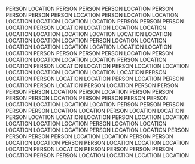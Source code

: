 PERSON
LOCATION
PERSON
PERSON
PERSON
LOCATION
PERSON
PERSON
PERSON
PERSON
LOCATION
PERSON
LOCATION
LOCATION
LOCATION
LOCATION
LOCATION
LOCATION
PERSON
PERSON
PERSON
LOCATION
PERSON
LOCATION
LOCATION
LOCATION
LOCATION
LOCATION
LOCATION
LOCATION
LOCATION
LOCATION
LOCATION
LOCATION
LOCATION
LOCATION
PERSON
LOCATION
LOCATION
LOCATION
LOCATION
LOCATION
LOCATION
LOCATION
LOCATION
LOCATION
PERSON
PERSON
PERSON
PERSON
LOCATION
PERSON
LOCATION
LOCATION
LOCATION
LOCATION
PERSON
LOCATION
LOCATION
PERSON
LOCATION
LOCATION
PERSON
LOCATION
LOCATION
LOCATION
LOCATION
LOCATION
LOCATION
LOCATION
PERSON
LOCATION
PERSON
LOCATION
LOCATION
PERSON
LOCATION
PERSON
LOCATION
PERSON
LOCATION
PERSON
LOCATION
PERSON
PERSON
PERSON
PERSON
LOCATION
PERSON
LOCATION
PERSON
PERSON
PERSON
PERSON
LOCATION
PERSON
PERSON
PERSON
PERSON
LOCATION
LOCATION
LOCATION
LOCATION
PERSON
PERSON
PERSON
PERSON
PERSON
LOCATION
LOCATION
PERSON
LOCATION
LOCATION
PERSON
LOCATION
LOCATION
LOCATION
PERSON
LOCATION
LOCATION
LOCATION
LOCATION
LOCATION
PERSON
LOCATION
LOCATION
LOCATION
LOCATION
LOCATION
PERSON
LOCATION
LOCATION
PERSON
PERSON
PERSON
PERSON
LOCATION
LOCATION
PERSON
PERSON
LOCATION
LOCATION
PERSON
PERSON
LOCATION
LOCATION
LOCATION
LOCATION
PERSON
LOCATION
PERSON
PERSON
PERSON
PERSON
LOCATION
PERSON
PERSON
LOCATION
LOCATION
LOCATION
LOCATION
